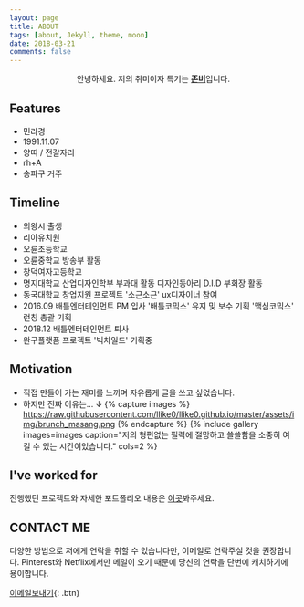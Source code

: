 ```yaml
---
layout: page
title: ABOUT
tags: [about, Jekyll, theme, moon]
date: 2018-03-21
comments: false
---
```

    
<center>안녕하세요. 저의 취미이자 특기는 <a href="https://namu.wiki/w/%EC%A1%B4%EB%B2%84"><b>존버</b></a>입니다.</center>

## Features
* 민라경
* 1991.11.07
* 양띠 / 전갈자리
* rh+A
* 송파구 거주

## Timeline
* 의왕시 출생
* 리아유치원
* 오륜초등학교
* 오륜중학교
    방송부 활동
* 창덕여자고등학교
* 명지대학교 산업디자인학부
    부과대 활동
    디자인동아리 D.I.D 부회장 활동
* 동국대학교 창업지원 프로젝트 '소근소근' ux디자이너 참여
* 2016.09 배틀엔터테인먼트 PM 입사
    '배틀코믹스' 유지 및 보수 기획
    '맥심코믹스' 런칭 총괄 기획
* 2018.12 배틀엔터테인먼트 퇴사
* 완구플랫폼 프로젝트 '빅차일드' 기획중


## Motivation
* 직접 만들어 가는 재미를 느끼며 자유롭게 글을 쓰고 싶었습니다.
* 하지만 진짜 이유는... ↓
{% capture images %}
    https://raw.githubusercontent.com/llike0/llike0.github.io/master/assets/img/brunch_masang.png
{% endcapture %}
{% include gallery images=images caption="저의 형편없는 필력에 절망하고 쓸쓸함을 소중히 여길 수 있는 시간이었습니다." cols=2 %}


## I've worked for

진행했던 프로젝트와 자세한 포트폴리오 내용은 [이곳](http://llike0.github.io/projects/)봐주세요.


## CONTACT ME

다양한 방법으로 저에게 연락을 취할 수 있습니다만, 이메일로 연락주실 것을 권장합니다.
Pinterest와 Netflix에서만 메일이 오기 때문에 당신의 연락을 단번에 캐치하기에 용이합니다.

[이메일보내기](mailto:minrk1107@gmail.com){: .btn}

